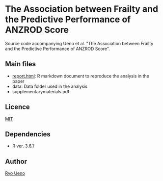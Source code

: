 # The Association between Frailty and the Predictive Performance of ANZROD Score
Source code accompanying Ueno et al. "The Association between Frailty and the Predictive Performance of ANZROD Score".

## Main files
* [report.html](https://github.com/ryo313/franzrod/blob/master/report.html):
R markdown document to reproduce the analysis in the paper
* data: Data folder used in the analysis
* supplementarymaterials.pdf:

## Licence
[MIT](https://github.com/ryo313/franzrod/blob/master/LICENSE)

## Dependencies
* R ver. 3.6.1

## Author
[Ryo Ueno](https://github.com/ryo313/)
